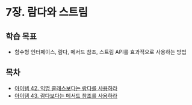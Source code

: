 # 7장. 람다와 스트림

## 학습 목표

- 함수형 인터페이스, 람다, 메서드 참조, 스트림 API를 효과적으로 사용하는 방법

## 목차

- [아이템 42. 익명 클래스보다는 람다를 사용하라](아이템%2042.%20익명%20클래스보다는%20람다를%20사용하라.md)
- [아이템 43. 람다보다는 메서드 참조를 사용하라](아이템%2043.%20람다보다는%20메서드%20참조를%20사용하라.md)
